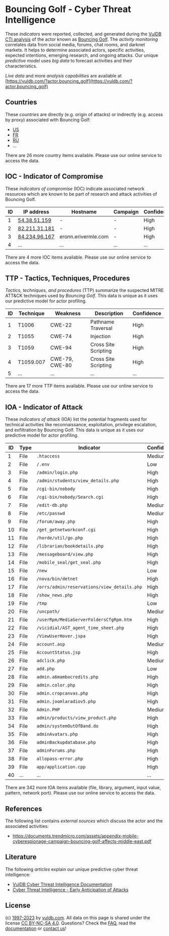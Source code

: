 # Bouncing Golf - Cyber Threat Intelligence

These _indicators_ were reported, collected, and generated during the [VulDB CTI analysis](https://vuldb.com/?kb.cti) of the actor known as [Bouncing Golf](https://vuldb.com/?actor.bouncing_golf). The _activity monitoring_ correlates data from social media, forums, chat rooms, and darknet markets. It helps to determine associated actors, specific activities, expected intentions, emerging research, and ongoing attacks. Our unique _predictive model_ uses _big data_ to forecast activities and their characteristics.

_Live data_ and more _analysis capabilities_ are available at [https://vuldb.com/?actor.bouncing_golf](https://vuldb.com/?actor.bouncing_golf)

## Countries

These _countries_ are directly (e.g. origin of attacks) or indirectly (e.g. access by proxy) associated with Bouncing Golf:

* [US](https://vuldb.com/?country.us)
* [FR](https://vuldb.com/?country.fr)
* [RU](https://vuldb.com/?country.ru)
* ...

There are 26 more country items available. Please use our online service to access the data.

## IOC - Indicator of Compromise

These _indicators of compromise_ (IOC) indicate associated network resources which are known to be part of research and attack activities of Bouncing Golf.

ID | IP address | Hostname | Campaign | Confidence
-- | ---------- | -------- | -------- | ----------
1 | [54.38.51.159](https://vuldb.com/?ip.54.38.51.159) | - | - | High
2 | [82.211.31.181](https://vuldb.com/?ip.82.211.31.181) | - | - | High
3 | [84.234.96.167](https://vuldb.com/?ip.84.234.96.167) | eronn.erivermle.com | - | High
4 | ... | ... | ... | ...

There are 4 more IOC items available. Please use our online service to access the data.

## TTP - Tactics, Techniques, Procedures

_Tactics, techniques, and procedures_ (TTP) summarize the suspected MITRE ATT&CK techniques used by _Bouncing Golf_. This data is unique as it uses our predictive model for actor profiling.

ID | Technique | Weakness | Description | Confidence
-- | --------- | -------- | ----------- | ----------
1 | T1006 | CWE-22 | Pathname Traversal | High
2 | T1055 | CWE-74 | Injection | High
3 | T1059 | CWE-94 | Cross Site Scripting | High
4 | T1059.007 | CWE-79, CWE-80 | Cross Site Scripting | High
5 | ... | ... | ... | ...

There are 17 more TTP items available. Please use our online service to access the data.

## IOA - Indicator of Attack

These _indicators of attack_ (IOA) list the potential fragments used for technical activities like reconnaissance, exploitation, privilege escalation, and exfiltration by Bouncing Golf. This data is unique as it uses our predictive model for actor profiling.

ID | Type | Indicator | Confidence
-- | ---- | --------- | ----------
1 | File | `.htaccess` | Medium
2 | File | `/.env` | Low
3 | File | `/admin/login.php` | High
4 | File | `/admin/students/view_details.php` | High
5 | File | `/cgi-bin/nobody` | High
6 | File | `/cgi-bin/nobody/Search.cgi` | High
7 | File | `/edit-db.php` | Medium
8 | File | `/etc/passwd` | Medium
9 | File | `/forum/away.php` | High
10 | File | `/get_getnetworkconf.cgi` | High
11 | File | `/horde/util/go.php` | High
12 | File | `/librarian/bookdetails.php` | High
13 | File | `/messageboard/view.php` | High
14 | File | `/mobile_seal/get_seal.php` | High
15 | File | `/new` | Low
16 | File | `/nova/bin/detnet` | High
17 | File | `/orrs/admin/reservations/view_details.php` | High
18 | File | `/show_news.php` | High
19 | File | `/tmp` | Low
20 | File | `/uncpath/` | Medium
21 | File | `/userRpm/MediaServerFoldersCfgRpm.htm` | High
22 | File | `/vicidial/AST_agent_time_sheet.php` | High
23 | File | `/ViewUserHover.jspa` | High
24 | File | `account.asp` | Medium
25 | File | `AccountStatus.jsp` | High
26 | File | `adclick.php` | Medium
27 | File | `add.php` | Low
28 | File | `admin.a6mambocredits.php` | High
29 | File | `admin.color.php` | High
30 | File | `admin.cropcanvas.php` | High
31 | File | `admin.joomlaradiov5.php` | High
32 | File | `Admin.PHP` | Medium
33 | File | `admin/products/view_product.php` | High
34 | File | `admin/systemOutOfBand.do` | High
35 | File | `adminAvatars.php` | High
36 | File | `adminBackupdatabase.php` | High
37 | File | `adminForums.php` | High
38 | File | `allopass-error.php` | High
39 | File | `app/application.cpp` | High
40 | ... | ... | ...

There are 342 more IOA items available (file, library, argument, input value, pattern, network port). Please use our online service to access the data.

## References

The following list contains _external sources_ which discuss the actor and the associated activities:

* https://documents.trendmicro.com/assets/appendix-mobile-cyberespionage-campaign-bouncing-golf-affects-middle-east.pdf

## Literature

The following _articles_ explain our unique predictive cyber threat intelligence:

* [VulDB Cyber Threat Intelligence Documentation](https://vuldb.com/?kb.cti)
* [Cyber Threat Intelligence - Early Anticipation of Attacks](https://www.scip.ch/en/?labs.20201022)

## License

(c) [1997-2023](https://vuldb.com/?kb.changelog) by [vuldb.com](https://vuldb.com/?kb.about). All data on this page is shared under the license [CC BY-NC-SA 4.0](https://creativecommons.org/licenses/by-nc-sa/4.0/). Questions? Check the [FAQ](https://vuldb.com/?kb.faq), read the [documentation](https://vuldb.com/?kb) or [contact us](https://vuldb.com/?contact)!

